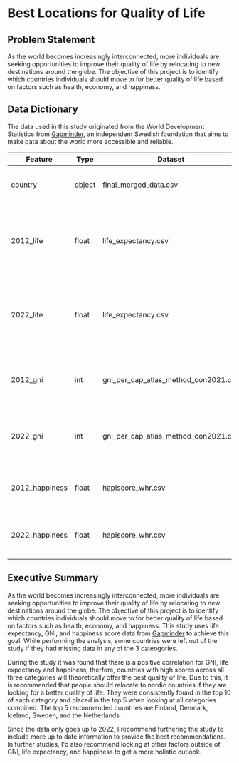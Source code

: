 # Best Locations for Quality of Life


## Problem Statement


As the world becomes increasingly interconnected, more individuals are seeking opportunities to improve their quality of life by relocating to new destinations around the globe. The objective of this project is to identify which countries individuals should move to for better quality of life based on factors such as health, economy, and happiness.


## Data Dictionary


The data used in this study originated from the World Development Statistics from [Gapminder](https://www.gapminder.org/about/), an independent Swedish foundation that aims to make data about the world more accessible and reliable.


|Feature|Type|Dataset|Description|
|---|---|---|---|
|country|object|final_merged_data.csv|Name of country being studied
|2012_life|float|life_expectancy.csv|Number of years a person is expected to live in a particular country in 2012
|2022_life|float|life_expectancy.csv|Number of years a person is expected to live in a particular country in 2022
|2012_gni|int|gni_per_cap_atlas_method_con2021.csv|Gross National Income per capita (USD) in 2012
|2022_gni|int|gni_per_cap_atlas_method_con2021.csv|Gross National Income per capita (USD) in 2022
|2012_happiness|float|hapiscore_whr.csv|National average happiness score in 2012
|2022_happiness|float|hapiscore_whr.csv|National average happiness score in 2022


## Executive Summary

As the world becomes increasingly interconnected, more individuals are seeking opportunities to improve their quality of life by relocating to new destinations around the globe. The objective of this project is to identify which countries individuals should move to for better quality of life based on factors such as health, economy, and happiness. This study uses life expectancy, GNI, and happiness score data from [Gapminder](https://www.gapminder.org/about/) to achieve this goal. While performing the analysis, some countries were left out of the study if they had missing data in any of the 3 cateogories.  

During the study it was found that there is a positive correlation for GNI, life expectancy and happiness; therfore, countries with high scores across all three categories will theoretically offer the best quality of life. Due to this, it is recommended that people should relocate to nordic countries if they are looking for a better quality of life. They were consistently found in the top 10 of each category and placed in the top 5 when looking at all categories combined. The top 5 recommended countries are Finland, Denmark, Iceland, Sweden, and the Netherlands.

Since the data only goes up to 2022, I recommend furthering the study to include more up to date information to provide the best recommendations. In further studies, I'd also recommend looking at other factors outside of GNI, life expectancy, and happiness to get a more holistic outlook.
